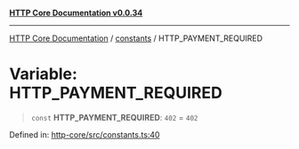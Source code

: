 [**HTTP Core Documentation v0.0.34**](../../README.md)

***

[HTTP Core Documentation](../../modules.md) / [constants](../README.md) / HTTP\_PAYMENT\_REQUIRED

# Variable: HTTP\_PAYMENT\_REQUIRED

> `const` **HTTP\_PAYMENT\_REQUIRED**: `402` = `402`

Defined in: [http-core/src/constants.ts:40](https://github.com/stonemjs/http-core/blob/8d2f265873c2a6f093cdaa7580ed7328bd078613/src/constants.ts#L40)
